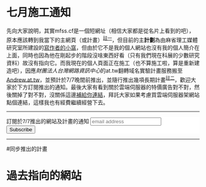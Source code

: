 # 七月施工通知

先向大家說明，其實mfss.cf是一個短網址（相信大家都是從名片上看到的吧），原本應該轉到我當下的主網頁（或計畫）<sup>[註一](#過去指向的網站)</sup>，但目前的主**計劃**為由麻省理工媒體研究室所建設的[寫作者的小窩](https://writerwrite.com)，但由於它不是我的個人網站也沒有我的個人簡介在上面，同時也因為他在剛起步的階段沒啥東西好看（只有我們現在科展的少數研究資料）故沒有指向它。而我現在的個人頁面正在施工（也不算施工啦，算是重新建造吧），因應*財團法人台灣網路資訊中心*的at.tw翻轉域名實驗計畫服務搬至[Andrew.at.tw](#)，並預計於7/7晚間前推出，並隨行推出幾項長期計畫<sup>[註二](#同步推出的計畫)</sup>，歡迎大家於下方訂閱推出的通知。最後大家有看到關於雲端伺服器的特價廣告對不對，然後關掉了對不對，沒關係這邊[補給你連結](https://buyhosting.mfss.cf/summer-sale)，拜託大家如果考慮買雲端伺服器架網站點個連結，這樣我也有經費繼續經營下去。

---

<!-- Begin MailChimp Signup Form -->
<link href="//cdn-images.mailchimp.com/embedcode/slim-10_7.css" rel="stylesheet" type="text/css">
<style type="text/css">
	#mc_embed_signup{background:#fff; clear:left; font:14px Helvetica,Arial,sans-serif; }
	/* Add your own MailChimp form style overrides in your site stylesheet or in this style block.
	   We recommend moving this block and the preceding CSS link to the HEAD of your HTML file. */
</style>
<div id="mc_embed_signup">
<form action="https://andrewyg.us14.list-manage.com/subscribe/post?u=ac8f185b1959c81b196e0364b&amp;id=970ec3e7d6" method="post" id="mc-embedded-subscribe-form" name="mc-embedded-subscribe-form" class="validate" target="_blank" novalidate>
    <div id="mc_embed_signup_scroll">
	<label for="mce-EMAIL">訂閱於7/7推出的網站及計畫的通知</label>
	<input type="email" value="" name="EMAIL" class="email" id="mce-EMAIL" placeholder="email address" required>
    <!-- real people should not fill this in and expect good things - do not remove this or risk form bot signups-->
    <div style="position: absolute; left: -5000px;" aria-hidden="true"><input type="text" name="b_ac8f185b1959c81b196e0364b_970ec3e7d6" tabindex="-1" value=""></div>
    <div class="clear"><input type="submit" value="Subscribe" name="subscribe" id="mc-embedded-subscribe" class="button"></div>
    </div>
</form>
</div>

<!--End mc_embed_signup-->

---

#同步推出的計畫

# 過去指向的網站
